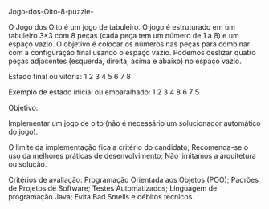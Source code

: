 Jogo-dos-Oito-8-puzzle-


O Jogo dos Oito é um jogo de tabuleiro. O jogo é estruturado em um tabuleiro 3×3 com 8 peças (cada peça tem um número de 1 a 8) e um espaço vazio. O objetivo é colocar os números nas peças para combinar com a configuração final usando o espaço vazio. Podemos deslizar quatro peças adjacentes (esquerda, direita, acima e abaixo) no espaço vazio.

Estado final ou vitória:
1 2 3
4 5 6
7 8

Exemplo de estado inicial ou embaralhado: 
1 2 3 
4 8 6 
7 5

Objetivo:

Implementar um jogo de oito (não é necessário um solucionador automático do jogo).

O limite da implementação fica a critério do candidato; Recomenda-se o uso da melhores práticas de desenvolvimento; Não limitamos a arquitetura ou solução.

Critérios de avaliação:
Programação Orientada aos Objetos (POO); Padrões de Projetos de Software; Testes Automatizados; Linguagem de programação Java; Evita Bad Smells e débitos tecnicos.
